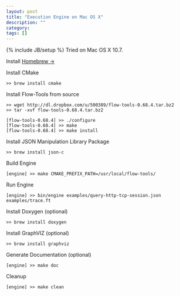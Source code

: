 ```yaml
---
layout: post
title: "Execution Engine on Mac OS X"
description: ""
category: 
tags: []
---
```

{% include JB/setup %}
Tried on Mac OS X 10.7.

Install [Homebrew &rarr;](http://mxcl.github.com/homebrew/)

Install CMake

	>> brew install cmake
	
Install Flow-Tools from source

	>> wget http://dl.dropbox.com/u/500389/flow-tools-0.68.4.tar.bz2
	>> tar -xvf flow-tools-0.68.4.tar.bz2

	[flow-tools-0.68.4] >> ./configure
	[flow-tools-0.68.4] >> make 
	[flow-tools-0.68.4] >> make install	
	
Install JSON Manipulation Library Package

	>> brew install json-c
	
Build Engine

	[engine] >> make CMAKE_PREFIX_PATH=/usr/local/flow-tools/

	
Run Engine

	[engine] >> bin/engine examples/query-http-tcp-session.json examples/trace.ft
	
	
Install Doxygen (optional)

	>> brew install doxygen

Install GraphVIZ (optional)

	>> brew install graphviz
	
Generate Documentation (optional)

	[engine] >> make doc	

Cleanup
	
	[engine] >> make clean
